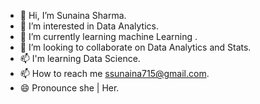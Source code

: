 - 👋  Hi, I’m Sunaina Sharma.
- 👀  I’m interested in Data Analytics.
- 🌱  I’m currently learning machine Learning .
- 💞️  I’m looking to collaborate on Data Analytics and Stats.
- 📫  I'm learning Data Science.
- 📫  How to reach me ssunaina715@gmail.com.
- 😄  Pronounce she | Her.
<!---
Sunaina715Sharma/Sunaina715Sharma is a ✨ special ✨ repository because its `README.md` (this file) appears on your GitHub profile.
You can click the Preview link to take a look at your changes.
--->
